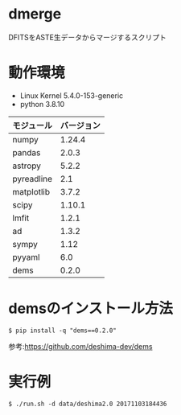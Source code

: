 # dmerge
DFITSをASTE生データからマージするスクリプト

# 動作環境
 - Linux Kernel 5.4.0-153-generic
 - python 3.8.10

| モジュール   | バージョン|
|--------------|-----------|
| numpy        | 1.24.4    |
| pandas       | 2.0.3     |
| astropy      | 5.2.2     |
| pyreadline   | 2.1       |
| matplotlib   | 3.7.2     |
| scipy        | 1.10.1    |
| lmfit        | 1.2.1     |
| ad           | 1.3.2     |
| sympy        | 1.12      |
| pyyaml       | 6.0       |
| dems         | 0.2.0     |

# demsのインストール方法

```
$ pip install -q "dems==0.2.0"
```

参考:https://github.com/deshima-dev/dems

# 実行例

```
$ ./run.sh -d data/deshima2.0 20171103184436
```
